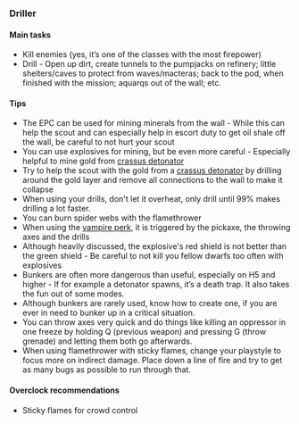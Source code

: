 <h3 id="driller"><ClassHighlight name="driller"><ClassIcon name="driller" /><span class="align-middle">Driller</span></ClassHighlight></h3>

<Accordion>

#### Main tasks

- Kill enemies (yes, it’s one of the classes with the most firepower)
- Drill - Open up dirt, create tunnels to the pumpjacks on refinery; little shelters/caves to protect from waves/macteras; back to the pod, when finished with the mission; aquarqs out of the wall; etc.

#### Tips

- The EPC can be used for mining minerals from the wall - While this can help the scout and can especially help in escort duty to get oil shale off the wall, be careful to not hurt your scout
- You can use explosives for mining, but be even more careful - Especially helpful to mine gold from [crassus detonator](https://deeprockgalactic.fandom.com/wiki/Glyphid_Crassus_Detonator?so=search)
- Try to help the scout with the gold from a [crassus detonator](https://deeprockgalactic.fandom.com/wiki/Glyphid_Crassus_Detonator?so=search) by drilling around the gold layer and remove all connections to the wall to make it collapse
- When using your drills, don't let it overheat, only drill until 99% makes drilling a lot faster.
- You can burn spider webs with the flamethrower
- When using the [vampire perk](https://deeprockgalactic.fandom.com/wiki/Vampire), it is triggered by the pickaxe, the throwing axes and the drills
- Although heavily discussed, the explosive's red shield is not better than the green shield - Be careful to not kill you fellow dwarfs too often with explosives
- Bunkers are often more dangerous than useful, especially on H5 and higher - If for example a detonator spawns, it’s a death trap. It also takes the fun out of some modes.
- Although bunkers are rarely used, know how to create one, if you are ever in need to bunker up in a critical situation.
- You can throw axes very quick and do things like killing an oppressor in one freeze by holding Q (previous weapon) and pressing G (throw grenade) and letting them both go afterwards.
- When using flamethrower with sticky flames, change your playstyle to focus more on indirect damage. Place down a line of fire and try to get as many bugs as possible to run through that.

#### Overclock recommendations

- Sticky flames for crowd control

</Accordion>
